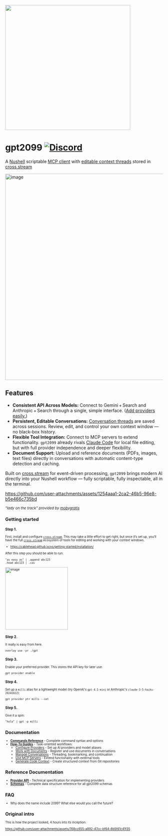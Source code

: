 <img
  src="https://github.com/user-attachments/assets/1b2a9834-dcbf-4f5a-85aa-32109a68397b"
  height="400"
/>

# gpt2099 [![Discord](https://img.shields.io/discord/1182364431435436042?logo=discord)](https://discord.com/invite/YNbScHBHrh)

A [Nushell](https://www.nushell.sh) scriptable [MCP client](https://modelcontextprotocol.io/sdk/java/mcp-client#model-context-protocol-client) with [editable context threads](https://cablehead.github.io/xs/tutorials/threaded-conversations/) stored in [cross.stream](https://cablehead.github.io/xs/)

<img width="660" alt="image" src="https://github.com/user-attachments/assets/2b8d8744-076c-40e1-ac2c-1b1864ca2b80" />

## Features

* **Consistent API Across Models:** Connect to Gemini + Search and Anthropic + Search through a single, simple interface. ([Add providers easily.](docs/reference/provider-api.md))
* **Persistent, Editable Conversations:** [Conversation threads](https://cablehead.github.io/xs/tutorials/threaded-conversations/) are saved across sessions. Review, edit, and control your own context window — no black-box history.
* **Flexible Tool Integration:** Connect to MCP servers to extend functionality. `gpt2099` already rivals [Claude Code](https://docs.anthropic.com/en/docs/claude-code/overview) for local file editing, but with full provider independence and deeper flexibility.
* **Document Support:** Upload and reference documents (PDFs, images, text files) directly in conversations with automatic content-type detection and caching.

Built on [cross.stream](https://github.com/cablehead/xs) for event-driven processing, `gpt2099` brings modern AI directly into your Nushell workflow — fully scriptable, fully inspectable, all in the terminal.

https://github.com/user-attachments/assets/1254aaa1-2ca2-46b5-96e8-b5e466c735bd

<small><i>"lady on the track" provided by [mobygratis](https://mobygratis.com)</i><small>

## Getting started

### Step 1.

First, install and configure [`cross.stream`](https://github.com/cablehead/xs). This may take a little effort to get right, but once it’s set up, you’ll have the full [`cross.stream`](https://github.com/cablehead/xs) ecosystem of tools for editing and working with your context windows.

- https://cablehead.github.io/xs/getting-started/installation/

After this step you should be able to run:

```nushell
"as easy as" | .append abc123
.head abc123 | .cas
```

<img height="200" alt="image" src="https://github.com/user-attachments/assets/dcff4ecf-e708-42fc-8cac-573375003320" />

### Step 2.

It really is easy from here.

```nushell
overlay use -pr ./gpt
```

### Step 3.

Enable your preferred provider. This stores the API key for later use:

```nushell
gpt provider enable
```

### Step 4.

Set up a `milli` alias for a lightweight model (try OpenAI's `gpt-4.1-mini` or Anthropic's `claude-3-5-haiku-20241022`):

```nushell
gpt provider ptr milli --set
```

### Step 5.

Give it a spin:

```nushell
"hola" | gpt -p milli
```

## Documentation

- **[Commands Reference](docs/commands.md)** - Complete command syntax and options
- **[How-To Guides](docs/how-to/)** - Task-oriented workflows:
  - [Configure Providers](docs/how-to/configure-providers.md) - Set up AI providers and model aliases
  - [Work with Documents](docs/how-to/work-with-documents.md) - Register and use documents in conversations
  - [Manage Conversations](docs/how-to/manage-conversations.md) - Threading, bookmarking, and continuation
  - [Use MCP Servers](docs/how-to/use-mcp-servers.md) - Extend functionality with external tools
  - [Generate Code Context](docs/how-to/generate-code-context.md) - Create structured context from Git repositories


## Reference Documentation

- **[Provider API](docs/reference/provider-api.md)** - Technical specification for implementing providers
- **[Schemas](docs/reference/schemas.md)** - Complete data structure reference for all gpt2099 schemas

## FAQ

- Why does the name include 2099? What else would you call the future?

## Original intro

This is how the project looked, 4 hours into its inception:

https://github.com/user-attachments/assets/768cc655-a892-47cc-bf64-8b5f61c41f35
